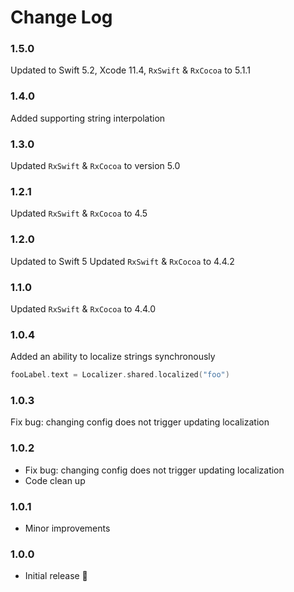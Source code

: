 # Change Log

### 1.5.0

Updated to Swift 5.2,  Xcode 11.4,  `RxSwift` & `RxCocoa` to 5.1.1


### 1.4.0

Added supporting string interpolation


### 1.3.0

Updated `RxSwift` & `RxCocoa` to version 5.0


### 1.2.1

Updated `RxSwift` & `RxCocoa` to 4.5


### 1.2.0

Updated to Swift 5
Updated `RxSwift` & `RxCocoa` to 4.4.2


### 1.1.0

Updated `RxSwift` & `RxCocoa` to 4.4.0


### 1.0.4

Added an ability to localize strings synchronously
```swift
fooLabel.text = Localizer.shared.localized("foo")
```


### 1.0.3

Fix bug: changing config does not trigger updating localization


### 1.0.2

* Fix bug: changing config does not trigger updating localization
* Code clean up


### 1.0.1

* Minor improvements


### 1.0.0

* Initial release 🎂
